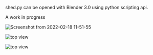 shed.py can be opened with Blender 3.0 using python scripting api.

A work in progress

![Screenshot from 2022-02-18 11-51-55](https://user-images.githubusercontent.com/17167992/154685072-f091ef8e-a465-4608-817e-d8b52ac94e26.png)

![top view](https://user-images.githubusercontent.com/17167992/154685413-7b43f5a0-61d0-4728-94bc-f5ba104a799d.png)

![top view](https://user-images.githubusercontent.com/17167992/154687453-e506690b-1479-4d1c-b2ea-74bba807642f.png)

